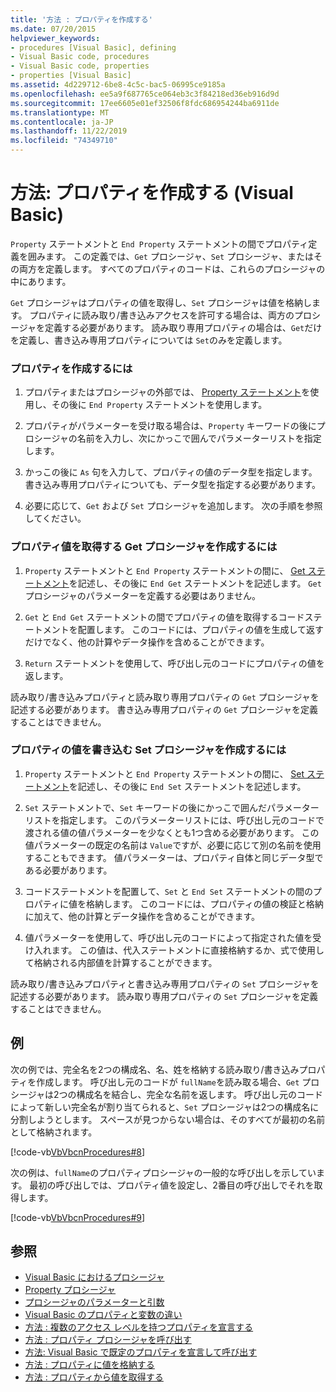 ```yaml
---
title: '方法 : プロパティを作成する'
ms.date: 07/20/2015
helpviewer_keywords:
- procedures [Visual Basic], defining
- Visual Basic code, procedures
- Visual Basic code, properties
- properties [Visual Basic]
ms.assetid: 4d229712-6be8-4c5c-bac5-06995ce9185a
ms.openlocfilehash: ee5a9f687765ce064eb3c3f84218ed36eb916d9d
ms.sourcegitcommit: 17ee6605e01ef32506f8fdc686954244ba6911de
ms.translationtype: MT
ms.contentlocale: ja-JP
ms.lasthandoff: 11/22/2019
ms.locfileid: "74349710"
---
```

# <a name="how-to-create-a-property-visual-basic"></a>方法: プロパティを作成する (Visual Basic)
`Property` ステートメントと `End Property` ステートメントの間でプロパティ定義を囲みます。 この定義では、`Get` プロシージャ、`Set` プロシージャ、またはその両方を定義します。 すべてのプロパティのコードは、これらのプロシージャの中にあります。  
  
 `Get` プロシージャはプロパティの値を取得し、`Set` プロシージャは値を格納します。 プロパティに読み取り/書き込みアクセスを許可する場合は、両方のプロシージャを定義する必要があります。 読み取り専用プロパティの場合は、`Get`だけを定義し、書き込み専用プロパティについては `Set`のみを定義します。  
  
### <a name="to-create-a-property"></a>プロパティを作成するには  
  
1. プロパティまたはプロシージャの外部では、 [Property ステートメント](../../../../visual-basic/language-reference/statements/property-statement.md)を使用し、その後に `End Property` ステートメントを使用します。  
  
2. プロパティがパラメーターを受け取る場合は、`Property` キーワードの後にプロシージャの名前を入力し、次にかっこで囲んでパラメーターリストを指定します。  
  
3. かっこの後に `As` 句を入力して、プロパティの値のデータ型を指定します。 書き込み専用プロパティについても、データ型を指定する必要があります。  
  
4. 必要に応じて、`Get` および `Set` プロシージャを追加します。 次の手順を参照してください。  
  
### <a name="to-create-a-get-procedure-that-retrieves-a-property-value"></a>プロパティ値を取得する Get プロシージャを作成するには  
  
1. `Property` ステートメントと `End Property` ステートメントの間に、 [Get ステートメント](../../../../visual-basic/language-reference/statements/get-statement.md)を記述し、その後に `End Get` ステートメントを記述します。 `Get` プロシージャのパラメーターを定義する必要はありません。  
  
2. `Get` と `End Get` ステートメントの間でプロパティの値を取得するコードステートメントを配置します。 このコードには、プロパティの値を生成して返すだけでなく、他の計算やデータ操作を含めることができます。  
  
3. `Return` ステートメントを使用して、呼び出し元のコードにプロパティの値を返します。  
  
 読み取り/書き込みプロパティと読み取り専用プロパティの `Get` プロシージャを記述する必要があります。 書き込み専用プロパティの `Get` プロシージャを定義することはできません。  
  
### <a name="to-create-a-set-procedure-that-writes-a-propertys-value"></a>プロパティの値を書き込む Set プロシージャを作成するには  
  
1. `Property` ステートメントと `End Property` ステートメントの間に、 [Set ステートメント](../../../../visual-basic/language-reference/statements/set-statement.md)を記述し、その後に `End Set` ステートメントを記述します。  
  
2. `Set` ステートメントで、`Set` キーワードの後にかっこで囲んだパラメーターリストを指定します。 このパラメーターリストには、呼び出し元のコードで渡される値の値パラメーターを少なくとも1つ含める必要があります。 この値パラメーターの既定の名前は `Value`ですが、必要に応じて別の名前を使用することもできます。 値パラメーターは、プロパティ自体と同じデータ型である必要があります。  
  
3. コードステートメントを配置して、`Set` と `End Set` ステートメントの間のプロパティに値を格納します。 このコードには、プロパティの値の検証と格納に加えて、他の計算とデータ操作を含めることができます。  
  
4. 値パラメーターを使用して、呼び出し元のコードによって指定された値を受け入れます。 この値は、代入ステートメントに直接格納するか、式で使用して格納される内部値を計算することができます。  
  
 読み取り/書き込みプロパティと書き込み専用プロパティの `Set` プロシージャを記述する必要があります。 読み取り専用プロパティの `Set` プロシージャを定義することはできません。  
  
## <a name="example"></a>例  
 次の例では、完全名を2つの構成名、名、姓を格納する読み取り/書き込みプロパティを作成します。 呼び出し元のコードが `fullName`を読み取る場合、`Get` プロシージャは2つの構成名を結合し、完全な名前を返します。 呼び出し元のコードによって新しい完全名が割り当てられると、`Set` プロシージャは2つの構成名に分割しようとします。 スペースが見つからない場合は、そのすべてが最初の名前として格納されます。  
  
 [!code-vb[VbVbcnProcedures#8](~/samples/snippets/visualbasic/VS_Snippets_VBCSharp/VbVbcnProcedures/VB/Class1.vb#8)]  
  
 次の例は、`fullName`のプロパティプロシージャの一般的な呼び出しを示しています。 最初の呼び出しでは、プロパティ値を設定し、2番目の呼び出しでそれを取得します。  
  
 [!code-vb[VbVbcnProcedures#9](~/samples/snippets/visualbasic/VS_Snippets_VBCSharp/VbVbcnProcedures/VB/Class1.vb#9)]  
  
## <a name="see-also"></a>参照

- [Visual Basic におけるプロシージャ](./index.md)
- [Property プロシージャ](./property-procedures.md)
- [プロシージャのパラメーターと引数](./procedure-parameters-and-arguments.md)
- [Visual Basic のプロパティと変数の違い](./differences-between-properties-and-variables.md)
- [方法 : 複数のアクセス レベルを持つプロパティを宣言する](./how-to-declare-a-property-with-mixed-access-levels.md)
- [方法 : プロパティ プロシージャを呼び出す](./how-to-call-a-property-procedure.md)
- [方法: Visual Basic で既定のプロパティを宣言して呼び出す](./how-to-declare-and-call-a-default-property.md)
- [方法 : プロパティに値を格納する](./how-to-put-a-value-in-a-property.md)
- [方法 : プロパティから値を取得する](./how-to-get-a-value-from-a-property.md)

